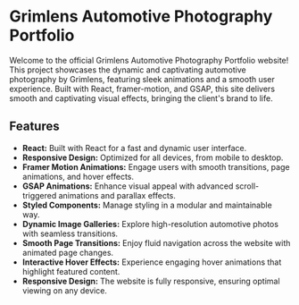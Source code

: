 # Grimlens Automotive Photography Portfolio

Welcome to the official Grimlens Automotive Photography Portfolio website! This project showcases the dynamic and captivating automotive photography by Grimlens, featuring sleek animations and a smooth user experience.
Built with React, framer-motion, and GSAP, this site delivers smooth and captivating visual effects, bringing the client's brand to life.

## Features
- **React:** Built with React for a fast and dynamic user interface.
- **Responsive Design:** Optimized for all devices, from mobile to desktop.
- **Framer Motion Animations:** Engage users with smooth transitions, page animations, and hover effects.
- **GSAP Animations:** Enhance visual appeal with advanced scroll-triggered animations and parallax effects.
- **Styled Components:** Manage styling in a modular and maintainable way.
- **Dynamic Image Galleries:** Explore high-resolution automotive photos with seamless transitions.
- **Smooth Page Transitions:** Enjoy fluid navigation across the website with animated page changes.
- **Interactive Hover Effects:** Experience engaging hover animations that highlight featured content.
- **Responsive Design:** The website is fully responsive, ensuring optimal viewing on any device.